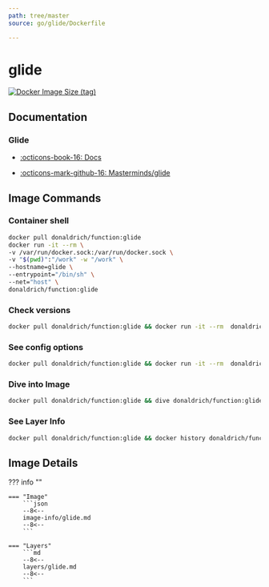 ```yaml
---
path: tree/master
source: go/glide/Dockerfile

---
```


# glide

[![Docker Image Size (tag)](https://img.shields.io/docker/image-size/donaldrich/function/glide?color=blue&label=donaldrich/function:glide&logo=docker&style=flat-square)](https://hub.docker.com/r/donaldrich/function/glide)

## Documentation

### Glide

- [:octicons-book-16: Docs](https://glide.sh)

- [:octicons-mark-github-16: Masterminds/glide](https://github.com/Masterminds/glide)

## Image Commands

### Container shell

```sh
docker pull donaldrich/function:glide
docker run -it --rm \
-v /var/run/docker.sock:/var/run/docker.sock \
-v "$(pwd)":"/work" -w "/work" \
--hostname=glide \
--entrypoint="/bin/sh" \
--net="host" \
donaldrich/function:glide
```

### Check versions

```sh
docker pull donaldrich/function:glide && docker run -it --rm  donaldrich/function:glide validate
```

### See config options

```sh
docker pull donaldrich/function:glide && docker run -it --rm  donaldrich/function:glide help
```

### Dive into Image

```sh
docker pull donaldrich/function:glide && dive donaldrich/function:glide
```

### See Layer Info

```sh
docker pull donaldrich/function:glide && docker history donaldrich/function:glide
```

## Image Details

??? info ""

    === "Image"
        ```json
        --8<--
        image-info/glide.md
        --8<--
        ```

    === "Layers"
        ```md
        --8<--
        layers/glide.md
        --8<--
        ```

